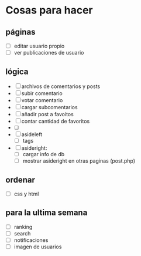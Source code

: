 # Cosas para hacer

## páginas
- [ ] editar usuario propio
- [ ] ver publicaciones de usuario

## lógica
- [ ] archivos de comentarios y posts
- [ ] subir comentario
- [ ] votar comentario
- [ ] cargar subcomentarios
- [ ] añadir post a favoitos
- [ ] contar cantidad de favoritos
- [ ] 
- [ ] asideleft
    - [ ] tags
- [ ] asideright:
    - [ ] cargar info de db
    - [ ] mostrar asideright en otras paginas (post.php)

## ordenar
- [ ] css y html

## para la ultima semana
- [ ] ranking
- [ ] search
- [ ] notificaciones
- [ ] imagen de usuarios
